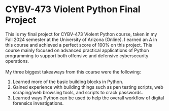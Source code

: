 # CYBV-473 Violent Python Final Project
This is my final project for CYBV-473 Violent Python course, taken in my Fall 2024 semester at the University of Arizona (Online). I earned an A in this course and achieved a perfect score of 100% on this project.
This course mainly focused on advanced practical applications of Python programming to support both offensive and defensive cybersecurity operations. <br>
<br>
My three biggest takeaways from this course were the following: <br>
1. Learned more of the basic building blocks in Python. <br>
2. Gained experience with building things such as pen testing scripts, web scraping/web browsing tools, and scripts to crack passwords. <br>
3. Learned ways Python can be used to help the overall workflow of digital forensics investigations.
